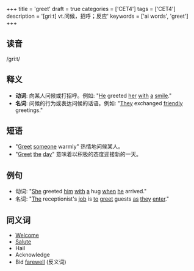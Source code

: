 +++
title = 'greet'
draft = true
categories = ['CET4']
tags = ['CET4']
description = '[griːt] vt.问候，招呼；反应'
keywords = ['ai words', 'greet']
+++

## 读音
/griːt/

## 释义
- **动词**: 向某人问候或打招呼。例如: "[He](/post/he/) greeted [her](/post/her/) [with](/post/with/) [a](/post/a/) [smile](/post/smile/)."
- **名词**: 问候的行为或表达问候的话语。例如: "[They](/post/they/) exchanged [friendly](/post/friendly/) greetings."

## 短语
- "[Greet](/post/greet/) [someone](/post/someone/) warmly" 热情地问候某人。
- "[Greet](/post/greet/) [the](/post/the/) [day](/post/day/)" 意味着以积极的态度迎接新的一天。

## 例句
- 动词: "[She](/post/she/) greeted [him](/post/him/) [with](/post/with/) [a](/post/a/) hug [when](/post/when/) [he](/post/he/) arrived."
- 名词: "[The](/post/the/) receptionist's [job](/post/job/) is [to](/post/to/) [greet](/post/greet/) guests [as](/post/as/) [they](/post/they/) [enter](/post/enter/)."

## 同义词
- [Welcome](/post/welcome/)
- [Salute](/post/salute/)
- Hail
- Acknowledge
- Bid [farewell](/post/farewell/) (反义词)
